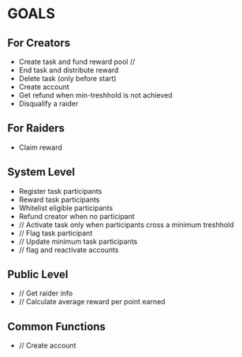 # GOALS

## For Creators

- Create task and fund reward pool //
- End task and distribute reward
- Delete task (only before start)
- Create account
- Get refund when min-treshhold is not achieved
- Disqualify a raider

## For Raiders

- Claim reward

## System Level

- Register task participants
- Reward task participants
- Whitelist eligible participants
- Refund creator when no participant
- // Activate task only when participants cross a minimum treshhold
- // Flag task participant
- // Update minimum task participants
- // flag and reactivate accounts

## Public Level

- // Get raider info
- // Calculate average reward per point earned

## Common Functions

- // Create account

